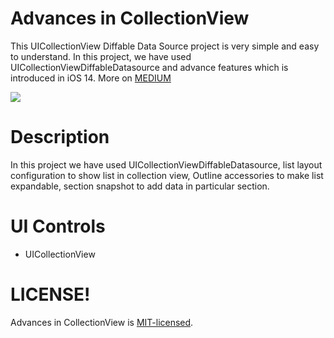 # Advances in CollectionView
This UICollectionView Diffable Data Source project is very simple and easy to understand. In this project, we have used UICollectionViewDiffableDatasource and advance features which is introduced in iOS 14. More on [MEDIUM](https://medium.com/mindful-engineering/diffable-data-source-in-uicollectionview-3a1c5577b4de)

<img src="/Media/diffable collectionview.gif">

# Description

In this project we have used UICollectionViewDiffableDatasource, list layout configuration to show list in collection view, Outline accessories to make list expandable, section snapshot to add data in particular section.


# UI Controls 
- UICollectionView


# LICENSE!

Advances in CollectionView is [MIT-licensed](/LICENSE).

